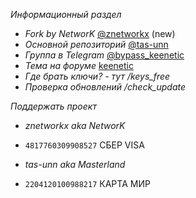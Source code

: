 *Информационный раздел* 

- *Fork by NetworK* [@znetworkx](https://github.com/znetworkx/bypass_keenetic) (new)
- *Основной репозиторий* [@tas-unn](https://github.com/tas-unn/bypass_keenetic)
- *Группа в Telegram* [@bypass_keenetic](https://t.me/bypass_keenetic)
- *Тема на форуме* [keenetic](https://forum.keenetic.com/topic/14672-%D0%BE%D0%B1%D1%85%D0%BE%D0%B4%D0%B0-%D0%B1%D0%BB%D0%BE%D0%BA%D0%B8%D1%80%D0%BE%D0%B2%D0%BE%D0%BA-%D0%BC%D0%BD%D0%BE%D0%B3%D0%BE-%D0%BD%D0%B5-%D0%B1%D1%8B%D0%B2%D0%B0%D0%B5%D1%82/)
- *Где брать ключи? - тут /keys_free*
- *Проверка обновлений /check_update*

*Поддержать проект*
- *znetworkx aka NetworK*
- `4817760309908527` СБЕР VISA

- *tas-unn aka Masterland*
- `2204120100988217` КАРТА МИР
